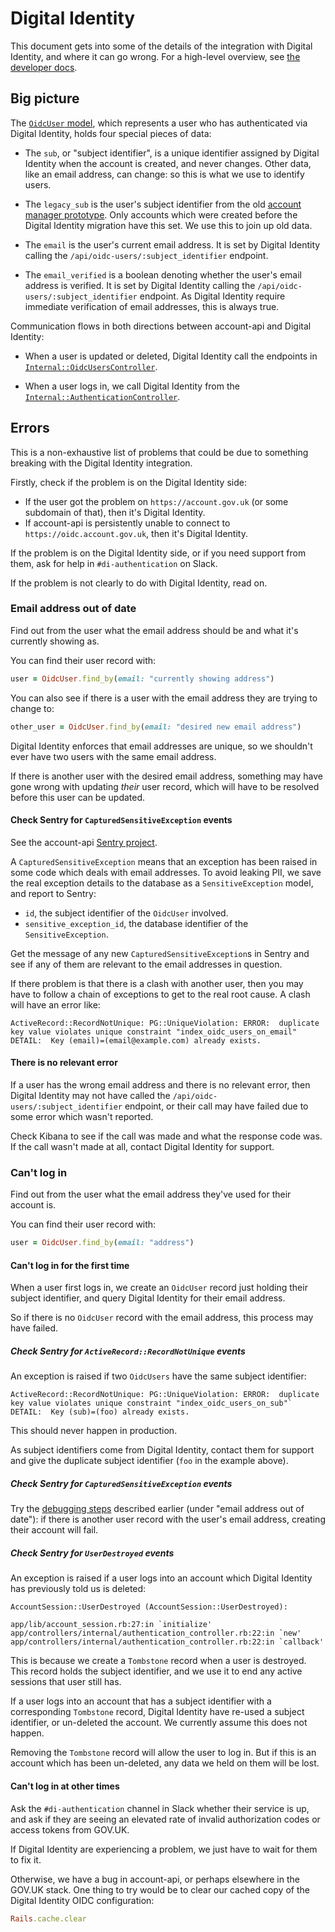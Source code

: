 # Digital Identity

This document gets into some of the details of the integration with
Digital Identity, and where it can go wrong.  For a high-level
overview, see [the developer docs][].

[the developer docs]: https://docs.publishing.service.gov.uk/manual/govuk-account.html

## Big picture

The [`OidcUser` model][], which represents a user who has
authenticated via Digital Identity, holds four special pieces of data:

- The `sub`, or "subject identifier", is a unique identifier assigned
  by Digital Identity when the account is created, and never changes.
  Other data, like an email address, can change: so this is what we
  use to identify users.

- The `legacy_sub` is the user's subject identifier from the old
  [account manager prototype][].  Only accounts which were created
  before the Digital Identity migration have this set.  We use this to
  join up old data.

- The `email` is the user's current email address.  It is set by
  Digital Identity calling the `/api/oidc-users/:subject_identifier`
  endpoint.

- The `email_verified` is a boolean denoting whether the user's email
  address is verified.  It is set by Digital Identity calling the
  `/api/oidc-users/:subject_identifier` endpoint.  As Digital Identity
  require immediate verification of email addresses, this is always
  true.

Communication flows in both directions between account-api and Digital
Identity:

- When a user is updated or deleted, Digital Identity call the
  endpoints in [`Internal::OidcUsersController`][].

- When a user logs in, we call Digital Identity from the
  [`Internal::AuthenticationController`][].

[`OidcUser` model]: https://github.com/alphagov/account-api/blob/main/app/models/oidc_user.rb
[`Internal::OidcUsersController`]: https://github.com/alphagov/account-api/blob/main/app/controllers/internal/oidc_users_controller.rb
[`Internal::AuthenticationController`]: https://github.com/alphagov/account-api/blob/main/app/controllers/internal/authentication_controller.rb
[account manager prototype]: https://github.com/alphagov/govuk-account-manager-prototype/

## Errors

This is a non-exhaustive list of problems that could be due to
something breaking with the Digital Identity integration.

Firstly, check if the problem is on the Digital Identity side:

- If the user got the problem on `https://account.gov.uk` (or some
  subdomain of that), then it's Digital Identity.
- If account-api is persistently unable to connect to
  `https://oidc.account.gov.uk`, then it's Digital Identity.

If the problem is on the Digital Identity side, or if you need support
from them, ask for help in `#di-authentication` on Slack.

If the problem is not clearly to do with Digital Identity, read on.

### Email address out of date

Find out from the user what the email address should be and what it's
currently showing as.

You can find their user record with:

```ruby
user = OidcUser.find_by(email: "currently showing address")
```

You can also see if there is a user with the email address they are
trying to change to:

```ruby
other_user = OidcUser.find_by(email: "desired new email address")
```

Digital Identity enforces that email addresses are unique, so we
shouldn't ever have two users with the same email address.

If there is another user with the desired email address, something may
have gone wrong with updating *their* user record, which will have to
be resolved before this user can be updated.

#### Check Sentry for `CapturedSensitiveException` events

<a name="captured-sensitive-exception"></a>

See the account-api [Sentry project][].

A `CapturedSensitiveException` means that an exception has been raised
in some code which deals with email addresses.  To avoid leaking PII,
we save the real exception details to the database as a
`SensitiveException` model, and report to Sentry:

- `id`, the subject identifier of the `OidcUser` involved.
- `sensitive_exception_id`, the database identifier of the `SensitiveException`.

Get the message of any new `CapturedSensitiveException`s in Sentry and
see if any of them are relevant to the email addresses in question.

If there problem is that there is a clash with another user, then you
may have to follow a chain of exceptions to get to the real root
cause.  A clash will have an error like:

```
ActiveRecord::RecordNotUnique: PG::UniqueViolation: ERROR:  duplicate key value violates unique constraint "index_oidc_users_on_email"
DETAIL:  Key (email)=(email@example.com) already exists.
```

[Sentry project]: https://sentry.io/organizations/govuk/issues/?project=5671868

#### There is no relevant error

If a user has the wrong email address and there is no relevant error,
then Digital Identity may not have called the
`/api/oidc-users/:subject_identifier` endpoint, or their call may have
failed due to some error which wasn't reported.

Check Kibana to see if the call was made and what the response code
was.  If the call wasn't made at all, contact Digital Identity for
support.

### Can't log in

Find out from the user what the email address they've used for their
account is.

You can find their user record with:

```ruby
user = OidcUser.find_by(email: "address")
```

#### Can't log in for the first time

When a user first logs in, we create an `OidcUser` record just holding
their subject identifier, and query Digital Identity for their email
address.

So if there is no `OidcUser` record with the email address, this
process may have failed.

##### Check Sentry for `ActiveRecord::RecordNotUnique` events

An exception is raised if two `OidcUsers` have the same subject
identifier:

```
ActiveRecord::RecordNotUnique: PG::UniqueViolation: ERROR:  duplicate key value violates unique constraint "index_oidc_users_on_sub"`
DETAIL:  Key (sub)=(foo) already exists.
```

This should never happen in production.

As subject identifiers come from Digital Identity, contact them for
support and give the duplicate subject identifier (`foo` in the
example above).

##### Check Sentry for `CapturedSensitiveException` events

Try the [debugging steps](#captured-sensitive-exception) described
earlier (under "email address out of date"): if there is another user
record with the user's email address, creating their account will
fail.

##### Check Sentry for `UserDestroyed` events

An exception is raised if a user logs into an account which Digital
Identity has previously told us is deleted:

```
AccountSession::UserDestroyed (AccountSession::UserDestroyed):

app/lib/account_session.rb:27:in `initialize'
app/controllers/internal/authentication_controller.rb:22:in `new'
app/controllers/internal/authentication_controller.rb:22:in `callback'
```

This is because we create a `Tombstone` record when a user is
destroyed.  This record holds the subject identifier, and we use it to
end any active sessions that user still has.

If a user logs into an account that has a subject identifier with a
corresponding `Tombstone` record, Digital Identity have re-used a
subject identifier, or un-deleted the account.  We currently assume
this does not happen.

Removing the `Tombstone` record will allow the user to log in.  But if
this is an account which has been un-deleted, any data we held on them
will be lost.

#### Can't log in at other times

Ask the `#di-authentication` channel in Slack whether their service is
up, and ask if they are seeing an elevated rate of invalid
authorization codes or access tokens from GOV.UK.

If Digital Identity are experiencing a problem, we just have to wait
for them to fix it.

Otherwise, we have a bug in account-api, or perhaps elsewhere in the
GOV.UK stack.  One thing to try would be to clear our cached copy of
the Digital Identity OIDC configuration:

```ruby
Rails.cache.clear
```
